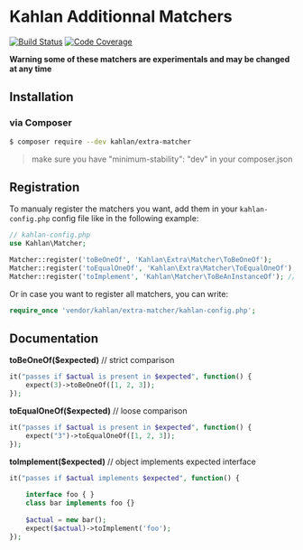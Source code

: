 # Kahlan Additionnal Matchers

[![Build Status](https://travis-ci.org/kahlan/extra-matcher.svg?branch=master)](https://travis-ci.org/kahlan/extra-matcher)
[![Code Coverage](https://scrutinizer-ci.com/g/kahlan/extra-matcher/badges/coverage.png?b=master)](https://scrutinizer-ci.com/g/kahlan/extra-matcher/?branch=master)

**Warning some of these matchers are experimentals and may be changed at any time**

## Installation

### via Composer

```bash
$ composer require --dev kahlan/extra-matcher
```

> make sure you have "minimum-stability": "dev" in your composer.json

## Registration

To manualy register the matchers you want, add them in your `kahlan-config.php` config file like in the following example:

```php
// kahlan-config.php
use Kahlan\Matcher;

Matcher::register('toBeOneOf', 'Kahlan\Extra\Matcher\ToBeOneOf');
Matcher::register('toEqualOneOf', 'Kahlan\Extra\Matcher\ToEqualOneOf');
Matcher::register('toImplement', 'Kahlan\Matcher\ToBeAnInstanceOf'); // Alias
```

Or in case you want to register all matchers, you can write:

```php
require_once 'vendor/kahlan/extra-matcher/kahlan-config.php';
```

## Documentation

**toBeOneOf($expected)** // strict comparison

```php
it("passes if $actual is present in $expected", function() {
    expect(3)->toBeOneOf([1, 2, 3]);
});
```

**toEqualOneOf($expected)** // loose comparison

```php
it("passes if $actual is present in $expected", function() {
    expect("3")->toEqualOneOf([1, 2, 3]);
});
```

**toImplement($expected)** // object implements expected interface 

```php
it("passes if $actual implements $expected", function() {
    
    interface foo { }
    class bar implements foo {}
    
    $actual = new bar(); 
    expect($actual)->toImplement('foo');
});
```
